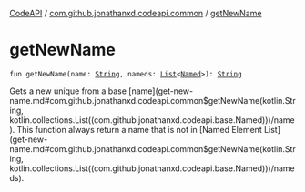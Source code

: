 [CodeAPI](../index.md) / [com.github.jonathanxd.codeapi.common](index.md) / [getNewName](.)

# getNewName

`fun getNewName(name: `[`String`](https://kotlinlang.org/api/latest/jvm/stdlib/kotlin/-string/index.html)`, nameds: `[`List`](https://kotlinlang.org/api/latest/jvm/stdlib/kotlin.collections/-list/index.html)`<`[`Named`](../com.github.jonathanxd.codeapi.base/-named/index.md)`>): `[`String`](https://kotlinlang.org/api/latest/jvm/stdlib/kotlin/-string/index.html)

Gets a new unique from a base [name](get-new-name.md#com.github.jonathanxd.codeapi.common$getNewName(kotlin.String, kotlin.collections.List((com.github.jonathanxd.codeapi.base.Named)))/name). This function always return a name that is not in [Named Element List](get-new-name.md#com.github.jonathanxd.codeapi.common$getNewName(kotlin.String, kotlin.collections.List((com.github.jonathanxd.codeapi.base.Named)))/nameds).

